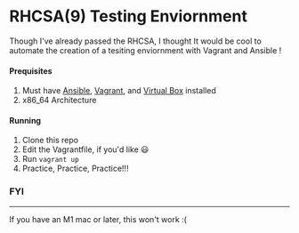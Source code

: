 # RHCSA(9) Testing Enviornment 

Though I've already passed the RHCSA, I thought It would be cool to automate the creation of a tesiting enviornment with Vagrant and Ansible !

#### Prequisites
1. Must have [Ansible]([url](https://docs.ansible.com/ansible/latest/installation_guide/intro_installation.html)), [Vagrant]([url](https://developer.hashicorp.com/vagrant/downloads)), and [Virtual Box]([url](https://www.virtualbox.org/wiki/Downloads)) installed
4. x86_64 Architecture 



#### Running 
1. Clone this repo
2. Edit the Vagrantfile, if you'd like 😃
3. Run `vagrant up`
4. Practice, Practice, Practice!!!


### FYI
------
If you have an M1 mac or later, this won't work :( 
